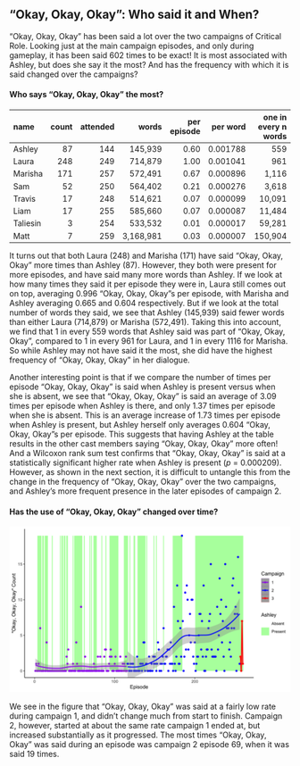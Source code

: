 
## “Okay, Okay, Okay”: Who said it and When?

“Okay, Okay, Okay” has been said a lot over the two campaigns of
Critical Role. Looking just at the main campaign episodes, and only
during gameplay, it has been said 602 times to be exact\! It is most
associated with Ashley, but does she say it the most? And has the
frequency with which it is said changed over the campaigns?

#### Who says “Okay, Okay, Okay” the most?

| name     | count | attended |     words | per episode | per word | one in every n words |
| :------- | ----: | -------: | --------: | ----------: | -------: | -------------------: |
| Ashley   |    87 |      144 |   145,939 |        0.60 | 0.001788 |                  559 |
| Laura    |   248 |      249 |   714,879 |        1.00 | 0.001041 |                  961 |
| Marisha  |   171 |      257 |   572,491 |        0.67 | 0.000896 |                1,116 |
| Sam      |    52 |      250 |   564,402 |        0.21 | 0.000276 |                3,618 |
| Travis   |    17 |      248 |   514,621 |        0.07 | 0.000099 |               10,091 |
| Liam     |    17 |      255 |   585,660 |        0.07 | 0.000087 |               11,484 |
| Taliesin |     3 |      254 |   533,532 |        0.01 | 0.000017 |               59,281 |
| Matt     |     7 |      259 | 3,168,981 |        0.03 | 0.000007 |              150,904 |

It turns out that both Laura (248) and Marisha (171) have said “Okay,
Okay, Okay” more times than Ashley (87). However, they both were present
for more episodes, and have said many more words than Ashley. If we look
at how many times they said it per episode they were in, Laura still
comes out on top, averaging 0.996 “Okay, Okay, Okay”s per episode, with
Marisha and Ashley averaging 0.665 and 0.604 respectively. But if we
look at the total number of words they said, we see that Ashley
(145,939) said fewer words than either Laura (714,879) or Marisha
(572,491). Taking this into account, we find that 1 in every 559 words
that Ashley said was part of “Okay, Okay, Okay”, compared to 1 in every
961 for Laura, and 1 in every 1116 for Marisha. So while Ashley may not
have said it the most, she did have the highest frequency of “Okay,
Okay, Okay” in her dialogue.

Another interesting point is that if we compare the number of times per
episode “Okay, Okay, Okay” is said when Ashley is present versus when
she is absent, we see that “Okay, Okay, Okay” is said an average of 3.09
times per episode when Ashley is there, and only 1.37 times per episode
when she is absent. This is an average increase of 1.73 times per
episode when Ashley is present, but Ashley herself only averages 0.604
“Okay, Okay, Okay”s per episode. This suggests that having Ashley at
the table results in the other cast members saying “Okay, Okay, Okay”
more often\! And a Wilcoxon rank sum test confirms that “Okay, Okay,
Okay” is said at a statistically significant higher rate when Ashley is
present (*p* = 0.000209). However, as shown in the next section, it is
difficult to untangle this from the change in the frequency of “Okay,
Okay, Okay” over the two campaigns, and Ashley’s more frequent presence
in the later episodes of campaign 2.

#### Has the use of “Okay, Okay, Okay” changed over time?

![Okay](../plots/okay_okay_okay.png)

We see in the figure that “Okay, Okay, Okay” was said at a fairly low
rate during campaign 1, and didn’t change much from start to finish.
Campaign 2, however, started at about the same rate campaign 1 ended at,
but increased substantially as it progressed. The most times “Okay,
Okay, Okay” was said during an episode was campaign 2 episode 69, when
it was said 19 times.
